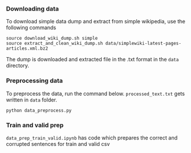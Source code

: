 ### Downloading data
To download simple data dump and extract from simple wikipedia, use the following commands

```
source download_wiki_dump.sh simple
source extract_and_clean_wiki_dump.sh data/simplewiki-latest-pages-articles.xml.bz2
```
The dump is downloaded and extracted file in the .txt format in the ```data``` directory.

### Preprocessing data
To preprocess the data, run the command below. ```processed_text.txt``` gets written in ```data``` folder. 
```
python data_preprocess.py
```
### Train and valid prep
```data_prep_train_valid.ipynb``` has code which prepares the correct and corrupted sentences for train and valid csv

